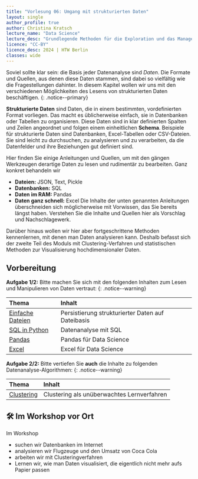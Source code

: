 ```yaml
---
title: "Vorlesung 06: Umgang mit strukturierten Daten"
layout: single
author_profile: true
author: Christina Kratsch
lecture_name: "Data Science"
lecture_desc: "Grundlegende Methoden für die Exploration und das Management von Daten."
licence: "CC-BY"
licence_desc: 2024 | HTW Berlin 
classes: wide
---
```



Soviel sollte klar sein: die Basis jeder Datenanalyse sind *Daten*. Die Formate und Quellen, aus denen diese Daten stammen, sind dabei so vielfältig wie die Fragestellungen dahinter. In diesem Kapitel wollen wir uns mit den verschiedenen Möglichkeiten des Lesens von strukturierten Daten beschäftigen.
{: .notice--primary}

**Strukturierte Daten** sind Daten, die in einem bestimmten, vordefinierten Format vorliegen. Das macht es üblicherweise einfach, sie in Datenbanken oder Tabellen zu organisieren. Diese Daten sind in klar definierten Spalten und Zeilen angeordnet und folgen einem einheitlichen **Schema**. Beispiele für strukturierte Daten sind Datenbanken, Excel-Tabellen oder CSV-Dateien. Sie sind leicht zu durchsuchen, zu analysieren und zu verarbeiten, da die Datenfelder und ihre Beziehungen gut definiert sind.

Hier finden Sie einige Anleitungen und Quellen, um mit den gängen Werkzeugen derartige Daten zu lesen und rudimentär zu bearbeiten. Ganz konkret behandeln wir
* **Dateien:** JSON, Text, Pickle
* **Datenbanken:** SQL
* **Daten im RAM:** Pandas
* **Daten ganz schnell:** Excel
Die Inhalte der unten genannten Anleitungen überschneiden sich möglicherweise mit Vorwissen, das Sie bereits längst haben. Verstehen Sie die Inhalte und Quellen hier als Vorschlag und Nachschlagewerk.

Darüber hinaus wollen wir hier aber fortgeschrittene Methoden kennenlernen, mit denen man Daten analysieren kann. Deshalb befasst sich der zweite Teil des Moduls mit Clustering-Verfahren und statistischen Methoden zur Visualisierung hochdimensionaler Daten.


## Vorbereitung

**Aufgabe 1/2:** Bitte machen Sie sich mit den folgenden Inhalten zum Lesen und Manipulieren von Daten vertraut:
{: .notice--warning} 

| Thema | Inhalt | 
| :------------- |  :---------- |
| [Einfache Dateien](/modules/reading-structured-data/structured-data-files.md) | Persistierung strukturierter Daten auf Dateibasis | 
| [SQL in Python](/modules/reading-structured-data/structured-data-databases.md) | Datenanalyse mit SQL | 
| [Pandas](/modules/reading-structured-data/structured-data-pandas.md) | Pandas für Data Science | 
| [Excel](/modules/reading-structured-data/excel.md) | Excel für Data Science | 


**Aufgabe 2/2:** Bitte vertiefen Sie **auch** die Inhalte zu folgenden Datenanalyse-Algorithmen:
{: .notice--warning} 

| Thema | Inhalt | 
| :------------- |  :---------- |
| [Clustering](/modules/clustering/clust.md) | Clustering als unüberwachtes Lernverfahren | 



## 🛠 Im Workshop vor Ort

Im Workshop 

* suchen wir Datenbanken im Internet
* analysieren wir Flugzeuge und den Umsatz von Coca Cola
* arbeiten wir mit Clusteringverfahren
* Lernen wir, wie man Daten visualisiert, die eigentlich nicht mehr aufs Papier passen